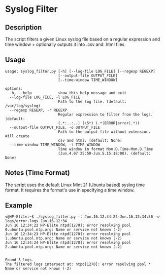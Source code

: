 
# Syslog Filter

## Description
The script filters a given Linux syslog file based on a regular expression and time window + optionally outputs it into .csv and .html files.

## Usage
```
usage: syslog_filter.py [-h] [--log-file LOG_FILE] [--regexp REGEXP]
                        [--output-file OUTPUT_FILE]
                        [--time-window TIME_WINDOW]

options:
  -h, --help            show this help message and exit
  --log-file LOG_FILE, -l LOG_FILE
                        Path to the log file. (default: /var/log/syslog)
  --regexp REGEXP, -r REGEXP
                        Regular expression to filter from the logs. (default:
                        (.*:..:..) (\S*) (.*(ERROR|error).*))
  --output-file OUTPUT_FILE, -o OUTPUT_FILE
                        Path to the output file without extension. Will create
                        csv and html. (default: None)
  --time-window TIME_WINDOW, -t TIME_WINDOW
                        Time window in format Mon.D.Time-Mon.D.Time
                        (Jun.4.07:25:59-Jun.5.15:18:00). (default: None)
```

## Notes (Time Format)
The script uses the default Linux Mint 21 (Ubuntu based) syslog time format. It requires the format's use in specifying a time window.

## Example
```
v@HP-Elite:~$ ./syslog_filter.py -t Jun.16.12:34:22-Jun.16.12:34:30 -o logs/error-logs_Jun-16-12:34
Jun 16 12:34:22 HP-Elite ntpd[1270]: error resolving pool 0.ubuntu.pool.ntp.org: Name or service not known (-2)
Jun 16 12:34:23 HP-Elite ntpd[1270]: error resolving pool 1.ubuntu.pool.ntp.org: Name or service not known (-2)
Jun 16 12:34:24 HP-Elite ntpd[1270]: error resolving pool 2.ubuntu.pool.ntp.org: Name or service not known (-2)


Found 3 logs.
The filtered logs intersect at: ntpd[1270]: error resolving pool * Name or service not known (-2)
```
